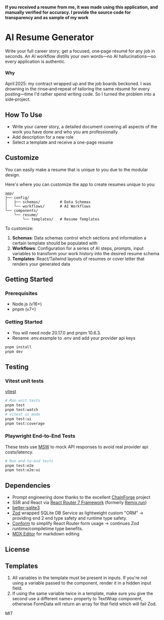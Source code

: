 **If you received a resume from me, it was made using this application, and manually verified for accuracy. I provide the source code for transparency and as sample of my work**

# AI Resume Generator
Write your full career story; get a focused, one‑page résumé for any job in seconds. An AI workflow distills your own words—no AI hallucinations—so every application is authentic. 

#### Why
April 2025: my contract wrapped up and the job boards beckoned. I was drowning in the rinse‑and‑repeat of tailoring the same résumé for every posting—time I'd rather spend writing code. So I turned the problem into a side‑project.

## How To Use
- Write your career story, a detailed document covering all aspects of the work you have done and who you are professionally
- Add description for a new role
- Select a template and receive a one-page resume

## Customize
You can easily make a resume that is unique to you due to the modular design.

Here's where you can customize the app to create resumes unique to you:
```
app/
├── config/
│   ├── schemas/         # Data Schemas
│   └── workflows/       # AI Workflows
└── components/
    └── resume/
        └── templates/   # Resume Templates 
```

To customize:
1. **Schemas**: Data schemas control which sections and information a certain template should be populated with
2. **Workflows**: Configuration for a series of AI steps, prompts, input variables to transform your work history into the desired resume schema
3. **Templates**: React/Tailwind layouts of resumes or cover letter that renders your generated data

## Getting Started

### Prerequisites

- Node.js (v16+)
- pnpm (v7+)

### Getting Started
- You will need node 20.17.0 and pnpm 10.6.3. 
- Rename .env.example to .env and add your provider api keys

```bash
pnpm install
pnpm dev
```

## Testing

### Vitest unit tests
[vitest](https://vitest.dev/guide/)
```bash
# Run unit tests
pnpm test
pnpm test:watch
# vitest ui mode
pnpm test:ui
pnpm test:coverage
```

### Playwright End-to-End Tests
These tests use [MSW](https://mswjs.io/docs/getting-started) to mock API responses to avoid real provider api costs/latency.

```bash
# Run end-to-end tests
pnpm test:e2e
pnpm test:e2e:ui
```

## Dependencies
- Prompt engineering done thanks to the excellent [ChainForge](https://github.com/ianarawjo/ChainForge) project
- SSR and React via [React Router 7 Framework](https://reactrouter.com/start/framework/routing) (formerly [Remix.run](https://remix.run))
- [better-sqlite3](https://github.com/WiseLibs/better-sqlite3)
- [Zod](https://zod.dev/) wrapped SQLite DB Service as lightweight custom "ORM" -> providing end 2 end type safety and runtime type safety.
- [Conform](https://conform.guide/integration/remix) to simplify React Router form usage -> continues Zod runtime/compiletime type benefits.
- [MDX Editor](https://github.com/mdx-editor/editor) for markdown editing

## License

## Templates
1. All variables in the template must be present in inputs. If you're not using a variable passed to the component, render it in a hidden input field.
2. If using the same variable twice in a template, make sure you give the second use a different name= property to TextWrap component, otherwise FormData will return an array for that field which will fail Zod. 


MIT
